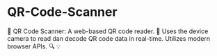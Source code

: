 # QR-Code-Scanner
📸 QR Code Scanner: A web-based QR code reader. 📱 Uses the device camera to read dan decode QR code data in real-time. Utilizes modern browser APIs. 🔍 💡
